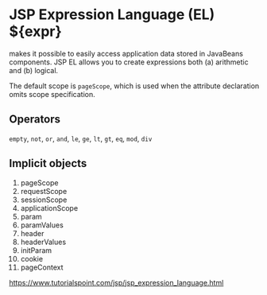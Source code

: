 # JSP Expression Language (EL) ${expr}
makes it possible to easily access application data stored in JavaBeans components. JSP EL allows you to create expressions both (a) arithmetic and (b) logical.

The default scope is `pageScope`, which is used when the attribute declaration omits scope specification.

## Operators

`empty`, `not`, `or`, `and`, `le`, `ge`, `lt`, `gt`, `eq`, `mod`, `div`
## Implicit objects

1. pageScope
2. requestScope
3. sessionScope
4. applicationScope
5. param
6. paramValues
7. header
8. headerValues
9. initParam
10. cookie
11. pageContext

https://www.tutorialspoint.com/jsp/jsp_expression_language.html
